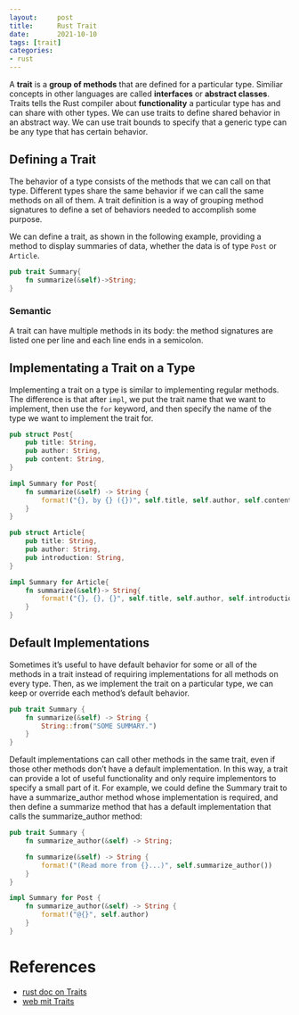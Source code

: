 ```yaml
---
layout:     post
title:      Rust Trait
date:       2021-10-10
tags: [trait]
categories: 
- rust
---
```


A **trait** is a **group of methods** that are defined for a particular type. Similiar concepts in other languages are called **interfaces** or **abstract classes**.
Traits tells the Rust compiler about **functionality** a particular type has and can share with other types. We can use traits to define shared behavior in an abstract way. We can use trait bounds to specify that a generic type can be any type that has certain behavior.

## Defining a Trait

The behavior of a type consists of the methods that we can call on that type. Different types share the same behavior if we can call the same methods on all of them. A trait definition is a way of grouping method signatures to define a set of behaviors needed to accomplish some purpose.

We can define a trait, as shown in the following example, providing a method to display summaries of data, whether the data is of type `Post` or `Article`.  


```rust
pub trait Summary{
    fn summarize(&self)->String;
}
```

### Semantic
A trait can have multiple methods in its body: the method signatures are listed one per line and each line ends in a semicolon.


## Implementating a Trait on a Type
Implementing a trait on a type is similar to implementing regular methods. The difference is that after `impl`, we put the trait name that we want to implement, then use the `for` keyword, and then specify the name of the type we want to implement the trait for. 


```rust
pub struct Post{
    pub title: String,
    pub author: String,
    pub content: String,
}

impl Summary for Post{
    fn summarize(&self) -> String {
        format!("{}, by {} ({})", self.title, self.author, self.content)
    }
}

pub struct Article{
    pub title: String,
    pub author: String,
    pub introduction: String,
}

impl Summary for Article{
    fn summarize(&self)-> String{
        format!("{}, {}, {}", self.title, self.author, self.introduction)
    }
}

```


## Default Implementations
Sometimes it’s useful to have default behavior for some or all of the methods in a trait instead of requiring implementations for all methods on every type. Then, as we implement the trait on a particular type, we can keep or override each method’s default behavior.

```rust
pub trait Summary {
    fn summarize(&self) -> String {
        String::from("SOME SUMMARY.")
    }
}
```

Default implementations can call other methods in the same trait, even if those other methods don’t have a default implementation. In this way, a trait can provide a lot of useful functionality and only require implementors to specify a small part of it. For example, we could define the Summary trait to have a summarize_author method whose implementation is required, and then define a summarize method that has a default implementation that calls the summarize_author method:

```rust
pub trait Summary {
    fn summarize_author(&self) -> String;

    fn summarize(&self) -> String {
        format!("(Read more from {}...)", self.summarize_author())
    }
}

impl Summary for Post {
    fn summarize_author(&self) -> String {
        format!("@{}", self.author)
    }
}
```


# References
- [rust doc on Traits](https://doc.rust-lang.org/book/ch10-02-traits.html)
- [web mit Traits](http://web.mit.edu/rust-lang_v1.25/arch/amd64_ubuntu1404/share/doc/rust/html/book/first-edition/traits.html)
